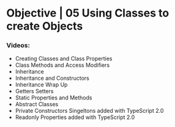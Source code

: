 # Objective | 05 Using Classes to create Objects

### Videos:

- Creating Classes and Class Properties
- Class Methods and Access Modifiers
- Inheritance
- Inheritance and Constructors
- Inheritance Wrap Up
- Getters Setters
- Static Properties and Methods
- Abstract Classes
- Private Constructors Singeltons added with TypeScript 2.0
- Readonly Properties added with TypeScript 2.0
